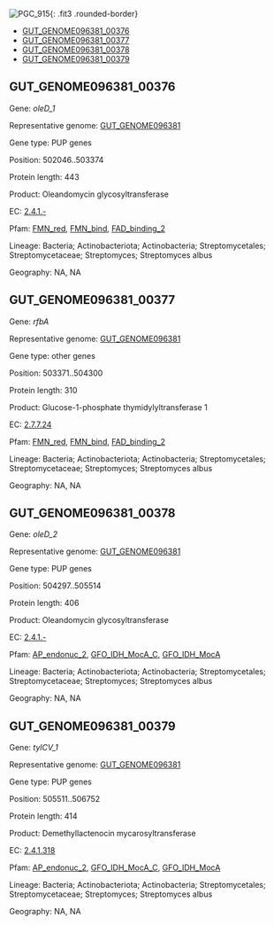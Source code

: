 ![PGC_915](../static/images/Clusters_figure/PGC_915.jpg){: .fit3 .rounded-border}

<ul id="myTab" class="nav nav-tabs">
  <li class="active">
        <a href="#tab1" data-toggle="tab">GUT_GENOME096381_00376</a>
  </li>
<li><a href="#tab2" data-toggle="tab">GUT_GENOME096381_00377</a></li>
<li><a href="#tab3" data-toggle="tab">GUT_GENOME096381_00378</a></li>
<li><a href="#tab4" data-toggle="tab">GUT_GENOME096381_00379</a></li>
</ul>

<div id="myTabContent" class="tab-content">
  <div class="tab-pane fade in active" id="tab1">

<h2 id="GUT_GENOME096381_00376">GUT_GENOME096381_00376</h2>
<p>Gene: <em>oleD_1</em>
<p>Representative genome: <a href="https://www.ebi.ac.uk/metagenomics/genomes/MGYG-HGUT-01443">GUT_GENOME096381</a></p>
<p>Gene type: PUP genes</p>
<p>Position: 502046..503374</p>
<p>Protein length: 443</p>
<p>Product: Oleandomycin glycosyltransferase</p>
<p>EC: <a href="https://www.brenda-enzymes.org/enzyme.php?ecno=2.4.1.-">2.4.1.-</a></p>
<p>Pfam: <a href="http://pfam.xfam.org/family/FMN_red">FMN_red</a>, <a href="http://pfam.xfam.org/family/FMN_bind">FMN_bind</a>, <a href="http://pfam.xfam.org/family/FAD_binding_2">FAD_binding_2</a></p>
<p>Lineage: Bacteria; Actinobacteriota; Actinobacteria; Streptomycetales; Streptomycetaceae; Streptomyces; Streptomyces albus</p>
<p>Geography: NA, NA</p>
  </div>

  <div class="tab-pane fade" id="tab2">

<h2 id="GUT_GENOME096381_00377">GUT_GENOME096381_00377</h2>
<p>Gene: <em>rfbA</em></p>
<p>Representative genome: <a href="https://www.ebi.ac.uk/metagenomics/genomes/MGYG-HGUT-01443">GUT_GENOME096381</a></p>
<p>Gene type: other genes</p>
<p>Position: 503371..504300</p>
<p>Protein length: 310</p>
<p>Product: Glucose-1-phosphate thymidylyltransferase 1</p>
<p>EC: <a href="https://www.brenda-enzymes.org/enzyme.php?ecno=2.7.7.24">2.7.7.24</a></p>
<p>Pfam: <a href="http://pfam.xfam.org/family/FMN_red">FMN_red</a>, <a href="http://pfam.xfam.org/family/FMN_bind">FMN_bind</a>, <a href="http://pfam.xfam.org/family/FAD_binding_2">FAD_binding_2</a></p>
<p>Lineage: Bacteria; Actinobacteriota; Actinobacteria; Streptomycetales; Streptomycetaceae; Streptomyces; Streptomyces albus</p>
<p>Geography: NA, NA</p>

  </div>
  <div class="tab-pane fade" id="tab3">

<h2 id="GUT_GENOME096381_00378">GUT_GENOME096381_00378</h2>
<p>Gene: <em>oleD_2</em></p>
<p>Representative genome: <a href="https://www.ebi.ac.uk/metagenomics/genomes/MGYG-HGUT-01443">GUT_GENOME096381</a></p>
<p>Gene type: PUP genes</p>
<p>Position: 504297..505514</p>
<p>Protein length: 406</p>
<p>Product: Oleandomycin glycosyltransferase</p>
<p>EC: <a href="https://www.brenda-enzymes.org/enzyme.php?ecno=2.4.1.-">2.4.1.-</a></p>
<p>Pfam: <a href="http://pfam.xfam.org/family/AP_endonuc_2">AP_endonuc_2</a>, <a href="http://pfam.xfam.org/family/GFO_IDH_MocA_C">GFO_IDH_MocA_C</a>, <a href="http://pfam.xfam.org/family/GFO_IDH_MocA">GFO_IDH_MocA</a></p>
<p>Lineage: Bacteria; Actinobacteriota; Actinobacteria; Streptomycetales; Streptomycetaceae; Streptomyces; Streptomyces albus</p>
<p>Geography: NA, NA</p>

  </div>
  <div class="tab-pane fade" id="tab4">

<h2 id="GUT_GENOME096381_00379">GUT_GENOME096381_00379</h2>
<p>Gene: <em>tylCV_1</em></p>
<p>Representative genome: <a href="https://www.ebi.ac.uk/metagenomics/genomes/MGYG-HGUT-01443">GUT_GENOME096381</a></p>
<p>Gene type: PUP genes</p>
<p>Position: 505511..506752</p>
<p>Protein length: 414</p>
<p>Product: Demethyllactenocin mycarosyltransferase</p>
<p>EC: <a href="https://www.brenda-enzymes.org/enzyme.php?ecno=2.4.1.318">2.4.1.318</a></p>
<p>Pfam: <a href="http://pfam.xfam.org/family/AP_endonuc_2">AP_endonuc_2</a>, <a href="http://pfam.xfam.org/family/GFO_IDH_MocA_C">GFO_IDH_MocA_C</a>, <a href="http://pfam.xfam.org/family/GFO_IDH_MocA">GFO_IDH_MocA</a></p>
<p>Lineage: Bacteria; Actinobacteriota; Actinobacteria; Streptomycetales; Streptomycetaceae; Streptomyces; Streptomyces albus</p>
<p>Geography: NA, NA</p>

  </div>
</div>
